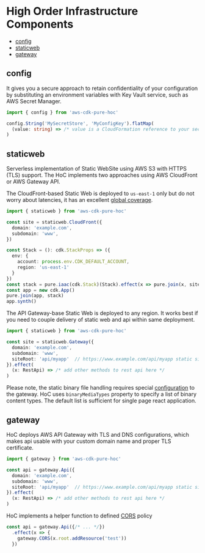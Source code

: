 # High Order Infrastructure Components

* [config](#config)
* [staticweb](#staticweb)
* [gateway](#gateway)


## config

It gives you a secure approach to retain confidentiality of your configuration by substituting an environment variables with Key Vault service, such as AWS Secret Manager.

```typescript
import { config } from 'aws-cdk-pure-hoc'

config.String('MySecretStore', 'MyConfigKey').flatMap(
  (value: string) => /* value is a CloudFormation reference to your secret */
)
```


## staticweb

Serverless implementation of Static WebSite using AWS S3 with HTTPS (TLS) support. The HoC implements two approaches using AWS CloudFront or AWS Gateway API. 

The CloudFront-based Static Web is deployed to `us-east-1` only but do not worry about latencies, it has an excellent [global coverage](https://aws.amazon.com/cloudfront/features/).

```typescript
import { staticweb } from 'aws-cdk-pure-hoc'

const site = staticweb.CloudFront({
  domain: 'example.com',
  subdomain: 'www',
})

const Stack = (): cdk.StackProps => ({
  env: {
    account: process.env.CDK_DEFAULT_ACCOUNT,
    region: 'us-east-1'
  }
})
const stack = pure.iaac(cdk.Stack)(Stack).effect(x => pure.join(x, site))
const app = new cdk.App()
pure.join(app, stack)
app.synth()
```

The API Gateway-base Static Web is deployed to any region. It works best if you need to couple delivery of static web and api within same deployment. 

```typescript
import { staticweb } from 'aws-cdk-pure-hoc'

const site = staticweb.Gateway({
  domain: 'example.com',
  subdomain: 'www',
  siteRoot: 'api/myapp'  // https://www.example.com/api/myapp static site endpoint
}).effect(
  (x: RestApi) => /* add other methods to rest api here */
)
```

Please note, the static binary file handling requires special [configuration](https://docs.aws.amazon.com/apigateway/latest/developerguide/api-gateway-payload-encodings.html) to the gateway. HoC uses `binaryMediaTypes` property to specify a list of binary content types. The default list is sufficient for single page react application. 


## gateway

HoC deploys AWS API Gateway with TLS and DNS configurations, which makes api usable with your custom domain name and proper TLS certificate.

```typescript
import { gateway } from 'aws-cdk-pure-hoc'

const api = gateway.Api({
  domain: 'example.com',
  subdomain: 'www',
  siteRoot: 'api/myapp'  // https://www.example.com/api/myapp static site endpoint
}).effect(
  (x: RestApi) => /* add other methods to rest api here */
)
```

HoC implements a helper function to defined [CORS](https://developer.mozilla.org/en-US/docs/Web/HTTP/CORS) policy

```typescript
const api = gateway.Api({/* ... */})
  .effect(x => {
    gateway.CORS(x.root.addResource('test'))
  })
```

